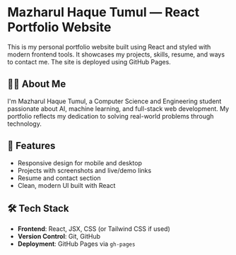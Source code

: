 # Mazharul Haque Tumul — React Portfolio Website

This is my personal portfolio website built using React and styled with modern frontend tools. It showcases my projects, skills, resume, and ways to contact me. The site is deployed using GitHub Pages.

## 👨‍💻 About Me
I'm Mazharul Haque Tumul, a Computer Science and Engineering student passionate about AI, machine learning, and full-stack web development. My portfolio reflects my dedication to solving real-world problems through technology.

## 🚀 Features
- Responsive design for mobile and desktop
- Projects with screenshots and live/demo links
- Resume and contact section
- Clean, modern UI built with React

## 🛠️ Tech Stack
- **Frontend**: React, JSX, CSS (or Tailwind CSS if used)
- **Version Control**: Git, GitHub
- **Deployment**: GitHub Pages via `gh-pages`




